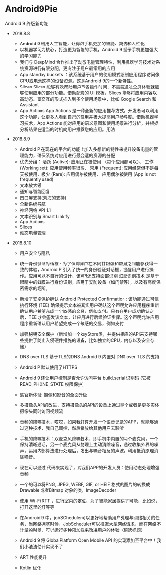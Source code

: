 # Android9Pie
Android 9 终版新功能
* 2018.8.8 
   *  Android 9 利用人工智能，让你的手机更加的智能、简洁和人性化
   *  以机器学习为核心，打造更为智能的手机，Android 9  赋予手机更加强大的学习能力
   *  我们与 DeepMind 合作推出了动态电量管理特性，利用机器学习技术对系统资源进行有限分配，更专注于用户最常用的应用
   *  App standby buckets ：该系统基于用户的使用模式限制应用程序访问像CPU或电池这样的设备资源。这是Android 9的一个新特性。
   *  Slices
      Slices 能够有效帮助用户节省操作时间，不需要通过全屏体验就能够使用应用的部分功能。借助配套的 UI 模板，Slices 能够将应用内容以高动态、富交互的形式插入到多个使用场景中，比如 Google Search 和 Assistant
   *  App Actions
      App Actions 是一种全新的应用推荐方式。开发者可以利用这个功能，让更多人看到自己的应用并极大提高用户参与度。借助机器学习技术，App Actions 能对应用的语义意图和使用场景进行分析，并根据分析结果在适当的时机向用户推荐您的应用。用法  
 
 * 2018.8.9
   *  Android P 在现在的平台的功能上加入多想新的特性来提升设备电量的管理能力，确保系统对应用进行最合适的资源的分配
   *  优先分组： 活跃 (Active): 应用正在被使用 （每个应用都可以）、 工作 (Working set): 应用使用频率很高、 常用 (Frequent): 应用经常但不是每天被使用、极少 (Rare): 应用偶尔被使用、 应用偶尔被使用 (App is not frequently used)
   *  文本放大镜
   *  通知与智能回复
   *  凹口屏支持(刘海的支持)
   *  全新系统导航
   *  神经网络 API 1.1
   *  文本识别与 Smart Linkify
   *  App Actions
   *  Slices
   *  动态电量管理
*  2018.8.10
   *  用户安全与隐私
   *  统一身份验证对话框  : 为了保障用户在不同甘银强和应用之间能够获得一致的体验，Android P 引入了统一的身份验证对话框，提醒用户进行操作。应用可以不自行的设计，该API还支持面部识别 虹膜识别技术  是基于眼睛中的虹膜进行身份识别，应用于安防设备（如门禁等），以及有高度保密需求的场所。
   *   新增了安卓保护确认 Android Protected Confirmation  : 该功能通过可信执行环境 (TEE) 确保提示文本被真实用户确认这个声明允许应用程序重新确认用户希望完成一个敏感的交易，例如支付。只有在用户成功确认之后，TEE 才会签发该文本，让应用进行后续验证步骤。这个声明允许应用程序重新确认用户希望完成一个敏感的交易，例如支付
   *  加强秘钥安全保护（新增加一个keyStore类，并提供相应的API来支持哪些提供了防止入侵硬件措施的设备，比如独立的CPU，内存以及安全存储） 
   *  DNS over TLS 基于TLS的DNS   Android 9 内置对 DNS over TLS 的支持
   *   Android P 默认使用了HTTPS
   *   Android 9 还让用户控制是否允许访问平台 build.serial 识别码 (它被 READ_PHONE_STATE 权限保护)
   
   * 感官新体验: 摄像和影音的全面升级
   * 多摄像头API的改进，支持摄像头的API的设备上通过两个或者是更多实体摄像头同时访问视频流
   * 音频的降噪技术，哎哎，如果我打算开发一个语音记录的APP，就能够通过这种技术，我自己调控，然后播放给其他用户去聆听
   * 手机的降噪技术：双麦克风降噪技术，即手机中内置的两个麦克风，一个保持清晰通话，另一个麦克风从物理上主动消除噪音，通过收集外界的噪声，运用内部算法进行处理后，发出与噪音相反的声波，利用抵消原理消除噪音。
   * 现在可以通过 代码来实现了，对我们APP的开发人员：使用动态处理增强音频
   *  一个的可以将PNG, JPEG, WEBP, GIF, or HEIF 格式的图片的转换成Drawable 或者Bitmap 对象的类。ImageDecoder 
   
   * 使用 Wi-Fi RTT ，进行室内的定位，为了智能家居提供了可能，比如说，打开这里的灯等等
   * 在Android 9 中，jobSCheduler可以更好地帮助用户处理与网络相关的任务，当网络拥塞时候，JobScheduler可以推迟大型网络请求，而在网络不计量的时候，可以运行多种预加载来改进用户的体验（预读标题）
   * Android 9 将 GlobalPlatform Open Mobile API 的实现添加至平台中！我们小渣渣估计实现不了  
   
   
   *  ART 性能提升
   *  Kotlin 优化
   